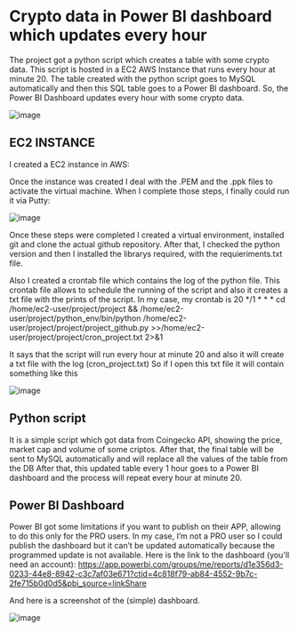 # Crypto data in Power BI dashboard which updates every hour

The project got a python script which creates a table with some crypto data. This script is hosted in a EC2 AWS Instance that runs every hour at minute 20. The table created with the python script goes to MySQL automatically and then this SQL table goes to a Power BI dashboard. 
So, the Power BI Dashboard updates every hour with some crypto data.

![image](https://user-images.githubusercontent.com/71708004/141308527-feb64805-15bc-4dfc-a26b-09f16855bcfd.png)

## EC2 INSTANCE
I created a EC2 instance in AWS:
 

Once the instance was created I deal with the .PEM and the .ppk files to activate the virtual machine.
When I complete those steps, I finally could run it via Putty:

![image](https://user-images.githubusercontent.com/71708004/141308579-a68f0db3-865e-44d8-965d-e6b136b11885.png)

 
Once these steps were completed I created a virtual environment, installed git and clone the actual github repository.
After that, I checked the python version and then I installed the librarys required, with the requieriments.txt file.

Also I created a crontab file which contains the log of the python file. This crontab file allows to schedule the running of the script and also it creates a txt file with the prints of the script. 
In my case, my crontab is 
20 */1 * * * cd /home/ec2-user/project/project && /home/ec2-user/project/python_env/bin/python /home/ec2-user/project/project/project_github.py  >>/home/ec2-user/project/project/cron_project.txt 2>&1

It says that the script will run every hour at minute 20 and also it will create a txt file with the log (cron_project.txt)
So if I open this txt file it will contain something like this

![image](https://user-images.githubusercontent.com/71708004/141308600-428a9f71-5a2b-40e0-8306-35c5eba03d44.png)
 

## Python script
It is a simple script which got data from Coingecko API, showing the price, market cap and volume of some criptos.
After that, the final table will be sent to MySQL automatically and will replace all the values of the table from the DB
After that, this updated table every 1 hour goes to a Power BI dashboard and the process will repeat every hour at minute 20.

## Power BI Dashboard
Power BI got some limitations if you want to publish on their APP, allowing to do this only for the PRO users. In my case, I’m not a PRO user so I could publish the dashboard but it can’t be updated automatically because the programmed update is not available.
Here is the link to the dashboard (you'll need an account):
https://app.powerbi.com/groups/me/reports/d1e356d3-0233-44e8-8942-c3c7af03e671?ctid=4c818f79-ab84-4552-9b7c-2fe715b0d0d5&pbi_source=linkShare

And here is a screenshot of the (simple) dashboard.

![image](https://user-images.githubusercontent.com/71708004/141308635-c58908b9-5c43-4cac-a875-d67e63da211a.png)


